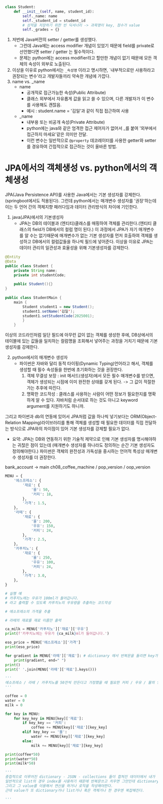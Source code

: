 
```python
class Student:
    def __init__(self, name, student_id):
        self._name: name
        self._student_id = student_id
        # 성적을 저장하기 위한 빈 딕셔너리 -> 과목명이 key, 점수가 value
        self._grades = {}
```

1. 저번에 Java버전의 setter / getter를 생성했다.
    - 그런데 Java에는 access modifier 개념이 있었기 때문에 field를 private로 선언했다면 setter / getter 는 필수적이다.
    - 문제는 python에는 access modifier라고 할만한 개념이 없기 때문에 모든 객체의 속성이 외부로 노출된다.
2. 이상을 이유로 python에서는 `_속성명` 이라고 명시하면, `내부적으로만 사용하라고 권장되는 변수'라고 개발자들끼리 약속한 개념에 가깝다.
3. name vs. _name
    - name
        - 공개적로 접근가능한 속성(Public Attribute)
        - 클래스 외부에서 자유롭게 값을 읽고 쓸 수 있으며, 다른 개발자가 이 변수를 사용해도 괜찮음.
        - 예시 : student.name = '김일'과 같이 직접 접근하여 사용
    - _name
      - 내부용 또는 비공개 속성(Private Attribute)
      - python에는 java와 같은 엄격한 접근 제어자가 없어서 _를 붙여 '외부에서 접근하지 마세요'같은 의미만 전달.
      - 이런 변수는 일반적으로 `@property` 데코레이터를 사용한 getter와 setter를 경유하여 간접적으로 접근하는 것이 올바른 방법.

# JPA에서의 객체생성 vs. python에서의 객체생성
JPA(Java Persistence API)를 사용한 Java에서는 기본 생성자를 강제한다.(springboot에서도 적용된다). 그런데 python에서는 매개변수 생성자를 '권장'하는데 이는 두 언어 간의 객체지향 패러다임과 데이터 관리방식의 차이에 기인한다.

1. java(JPA)에서의 기본생성자
   - JPA는 DB의 테이블과 (엔티티)클래스를 매핑하여 객체를 관리한다.(엔티티 클래스의 field가 DB에서의 컬럼 명이 된다.) 이 과정에서 JPA가 자기 매개변수를 알 수는 없기때문에 매개변수가 없는 기본 생성자를 먼저 호출하여 객체를 생성하고 DB에서의 컬럼값들을 하나씩 필드에 넣어준다. 이상을 이유로 JPA는 데이터 관리의 일관성과 효율성을 위해 기본생성자를 강제한다.

```java
@Entity
@Data
public class Student {
    private String name;
    private int studentCode;
    
    public Student(){}
}
    
public class StudentMain {
    main {
        Student student1 = new Student();
        student1.setName('김일');
        student1.setStudentCode(2025001);
        }
    }

```
이상의 코드라인처럼 일단 필드에 아무런 값이 없는 객체를 생성한 후에, DB상에서의 테이블에 있는 값들을 일치하는 컬럼명을 조회해서 넣어주는 과정을 거치기 때문에 기본 생성자를 강제한다.

2. python에서의 매개변수 생성자
   - 파이썬은 자바와 달리 동적 타이핑(Dynamic Typing)언어라고 해서, 객체를 생성할 때 필수 속성들을 한번에 초기화하는 것을 권장한다.
     1. 객체 무결성 보장 : init 메서드(생성자)에서 모든 필수 매개변수를 받으면, 객체가 생성되는 시점에 이미 완전한 상태를 갖게 된다. -> 그 값이 적절한가는 추후에 따진다.
     2. 명확한 코드작성 : 클래스를 사용하는 사람이 어떤 정보가 필요한지를 명확하게 알 수 있다. 자바처럼 순서대로 하는 것도 아니고 keyword argument를 지원하기도 하니까.
   
그리고 파이썬과 db의 연동에 있어서 JPA처럼 값을 하나씩 넣기보다는 ORM(Object-Relation Mapping)라이브러리를 통해 객체를 생성할 때 필요한 데이터를 직접 전달하는 방식으로 JPA와의 차이점이 있어 기본 생성자를 강제할 필요가 없다.

* 요약: JPA는 DB와 연동하기 위한 기술적 제약으로 인해 기본 생성자를 명시해야하는 귀찮은 점이 있는데 (매개변수 생성자를 하나라도 정의하는 순간 기본 생성자도 정의해야한다.) 파이썬은 객체의 완전성과 가독성을 중시하는 언어적 특성상 매개변수 생성자를 더 권장한다.

bank_account -> main
ch08_coffee_machine / pop_version / oop_version


```python
MENU = {
    '에스프레소': {
        '재료': {
            '물': 50,
            '커피': 18,
        },
        '가격': 1.5,
    },
    '라떼': {
        '재료': {
            '물': 200,
            '우유': 150,
            '커피': 24,
        },
        '가격': 2.5,
    },
    '카푸치노': {
        '재료': {
            '물': 250,
            '우유': 100,
            '커피': 24,
        },
        '가격': 3.0,
    },
}

# 실행 예
# 카푸치노에는 우유가 100ml가 들어갑니다.
# 라고 출력할 수 있도록 카푸치노의 우유량을 추출하는 코드작성

# 에소프레소의 가격을 추출

# 라떼의 재료를 재료 이름만 출력

ca_milk = MENU['카푸치노']['재료']['우유']
print(f'카푸치노에는 우유가 {ca_milk}ml가 들어갑니다.')

eso_price = MENU['에스프레소']['가격']
print(eso_price)

for gradient in MENU['라떼']['재료']: # dictionary 에서 반복문을 돌리면 key가 나온다. 그리고 그 key를 이용해서 value조회가능
    print(gradient, end=" ")
print()
print(' '.join(MENU['라떼']['재료'].keys()))

'''
에소프레소 / 라떼 / 카푸치노를 50잔씩 만든다고 가정했을 때 필요한 커피 / 우유 / 물의 양
'''

coffee = 0
water = 0
milk = 0

for key in MENU:
    for key_key in MENU[key]['재료']:
        if key_key == '커피':
            coffee += MENU[key]['재료'][key_key]
        elif key_key == '물':
            water += MENU[key]['재료'][key_key]
        else:
            milk += MENU[key]['재료'][key_key]

print(coffee*50)
print(water*50)
print(milk*50)

'''
중첩적으로 이루어진 dictionary - JSON - collections 들이 합쳐진 데이터에서 내가 필요한 부분을 어떻게 추출할 수 있을까이다.
일반적으로 list의 경우 index를 사용하기 때문에 반복문쓰고 치우면 그만인데 dictionary는 반복문을 돌리면 key가 나오고 그 key를 또 이용해야하지만 value가 추출된다.
그리고 그 value를 이용해서 연산을 하거나 로직을 작성해야한다.
근데 value가 또 dictionary거나 list거나 혹은 객체거나 한 경우엔 복잡해진다.

'''


```